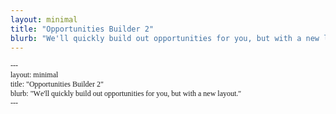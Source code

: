 ```yaml
---
layout: minimal
title: "Opportunities Builder 2"
blurb: "We'll quickly build out opportunities for you, but with a new layout."
---
```


<style type="text/css">
  p.p1 {margin: 0.0px 0.0px 0.0px 0.0px; font: 12.0px Times; -webkit-text-stroke: #000000}
  span.s1 {font-kerning: none}
</style>
<p class="p1"><span class="s1">---</span></p>
<p class="p1"><span class="s1">layout: minimal</span></p>
<p class="p1"><span class="s1">title: "Opportunities Builder 2"</span></p>
<p class="p1"><span class="s1">blurb: "We'll quickly build out opportunities for you, but with a new layout."</span></p>
<p class="p1"><span class="s1">---</span></p>

